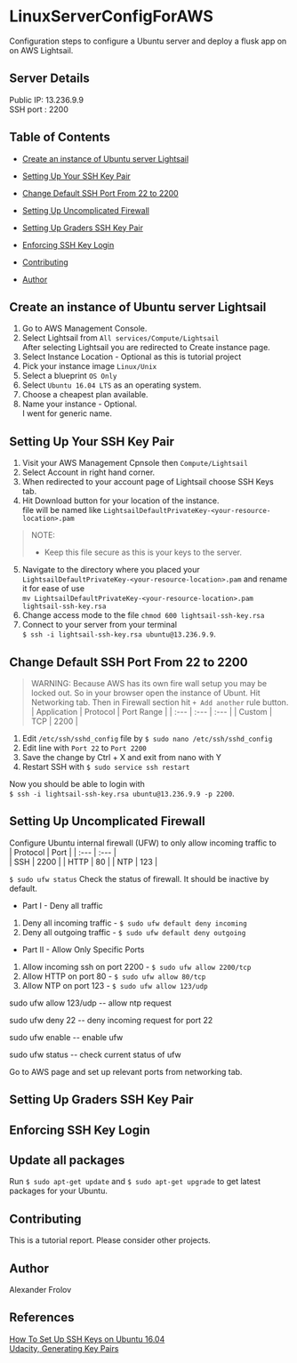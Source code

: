 # LinuxServerConfigForAWS
Configuration steps to configure a Ubuntu server and deploy a flusk app on on AWS Lightsail.

## Server Details
Public IP: 13.236.9.9  
SSH port : 2200  

## Table of Contents
- [Create an instance of Ubuntu server Lightsail](#create-an-instance-of-ubuntu-server-lightsail)
- [Setting Up Your SSH Key Pair](#setting-up-your-ssh-key-pair)
- [Change Default SSH Port From 22 to 2200](#change-default-ssh-port-from-22-to-2200)
- [Setting Up Uncomplicated Firewall](#setting-up-uncomplicated-firewall)

- [Setting Up Graders SSH Key Pair](#setting-up-graders-ssh-key-pair)
- [Enforcing SSH Key Login](#enforcing-ssh-key-login)

- [Contributing](#contributing)
- [Author](#author)

## Create an instance of Ubuntu server Lightsail
1. Go to AWS Management Console.
2. Select Lightsail from `All services/Compute/Lightsail`  
After selecting Lightsail you are redirected to Create instance page.
3. Select Instance Location - Optional as this is tutorial project
4. Pick your instance image `Linux/Unix`
5. Select a blueprint `OS Only`
6. Select `Ubuntu 16.04 LTS` as an operating system.
7. Choose a cheapest plan available.
8. Name your instance - Optional.  
I went for generic name.

## Setting Up Your SSH Key Pair
1. Visit your AWS Management Cpnsole then `Compute/Lightsail`
2. Select Account in right hand corner.
3. When redirected to your account page of Lightsail choose SSH Keys tab.
4. Hit Download button for your location of the instance.  
file will be named like `LightsailDefaultPrivateKey-<your-resource-location>.pam`
>NOTE:
>- Keep this file secure as this is your keys to the server.
5. Navigate to the directory where you placed your `LightsailDefaultPrivateKey-<your-resource-location>.pam` and rename it for ease of use   
`mv LightsailDefaultPrivateKey-<your-resource-location>.pam lightsail-ssh-key.rsa`
6. Change access mode to the file `chmod 600 lightsail-ssh-key.rsa`
7. Connect to your server from your terminal  
`$ ssh -i lightsail-ssh-key.rsa ubuntu@13.236.9.9`.

## Change Default SSH Port From 22 to 2200
>WARNING:
> Because AWS has its own fire wall setup you may be locked out. So in your
> browser open the instance of Ubunt. Hit Networking tab. Then in Firewall
> section hit `+ Add another` rule button.  
>| Application | Protocol | Port Range  |
>| :---        | :---     | :---        | 
>| Custom      | TCP      | 2200        |

1. Edit `/etc/ssh/sshd_config` file by `$ sudo nano /etc/ssh/sshd_config`  
2. Edit line with `Port 22` to `Port 2200`  
3. Save the change by Ctrl + X and exit from nano with Y  
4. Restart SSH with `$ sudo service ssh restart`  

Now you should be able to login with  
`$ ssh -i lightsail-ssh-key.rsa ubuntu@13.236.9.9 -p 2200`.

## Setting Up Uncomplicated Firewall
Configure Ubuntu internal firewall (UFW) to only allow incoming traffic to  
| Protocol    | Port  | 
| :---        | :---  |  
| SSH         | 2200  | 
| HTTP        | 80    | 
| NTP         | 123   |

`$ sudo ufw status` Check the status of firewall. It should be inactive by default.

* Part I - Deny all traffic
1. Deny all incoming traffic - `$ sudo ufw default deny incoming `
2. Deny all outgoing traffic - `$ sudo ufw default deny outgoing`

* Part II - Allow Only Specific Ports
1. Allow incoming ssh on port 2200 - `$ sudo ufw allow 2200/tcp`
2. Allow HTTP on port 80 - `$ sudo ufw allow 80/tcp`
3. Allow NTP on port 123 - `$ sudo ufw allow 123/udp`



sudo ufw allow 123/udp -- allow ntp request

sudo ufw deny 22 -- deny incoming request for port 22

sudo ufw enable -- enable ufw

sudo ufw status -- check current status of ufw

Go to AWS page and set up relevant ports from networking tab.

## Setting Up Graders SSH Key Pair

## Enforcing SSH Key Login


## Update all packages

Run `$ sudo apt-get update` and `$ sudo apt-get upgrade` to get latest packages for your Ubuntu.

## Contributing
This is a tutorial report. Please consider other projects.

## Author
Alexander Frolov

## References
[How To Set Up SSH Keys on Ubuntu 16.04 ](https://www.digitalocean.com/community/tutorials/how-to-set-up-ssh-keys-on-ubuntu-1604)  
[Udacity, Generating Key Pairs](https://classroom.udacity.com/nanodegrees/nd004/parts/b2de4bd4-ef07-45b1-9f49-0e51e8f1336e/modules/56cf3482-b006-455c-8acd-26b37b6458d2/lessons/4331066009/concepts/48010894770923)  